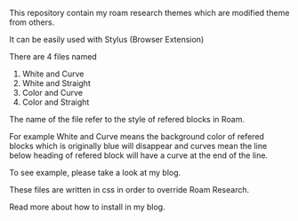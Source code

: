 This repository contain my roam research themes which are modified theme from others.

It can be easily used with Stylus (Browser Extension)

There are 4 files named 
1. White and Curve
2. White and Straight
3. Color and Curve
4. Color and Straight

The name of the file refer to the style of refered blocks in Roam.

For example White and Curve means the background color of refered blocks which is originally blue will disappear and curves mean the line below heading of refered block will have a curve at the end of the line.

To see example, please take a look at my blog.

These files are written in css in order to override Roam Research.

Read more about how to install in my blog.
